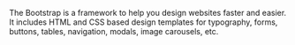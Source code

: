 The Bootstrap is a framework to help you design websites faster and easier. It includes HTML and CSS based design templates for typography, forms, buttons, tables, navigation, modals, image carousels, etc.
  